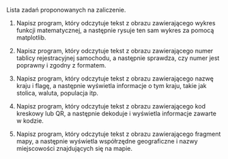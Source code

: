 Lista zadań proponowanych na zaliczenie.

1. Napisz program, który odczytuje tekst z obrazu
zawierającego wykres funkcji matematycznej, a następnie
rysuje ten sam wykres za pomocą matplotlib.

2. Napisz program, który odczytuje tekst z obrazu
zawierającego numer tablicy rejestracyjnej samochodu, a
następnie sprawdza, czy numer jest poprawny i zgodny z
formatem.

3. Napisz program, który odczytuje tekst z obrazu
zawierającego nazwę kraju i flagę, a następnie wyświetla
informacje o tym kraju, takie jak stolica, waluta, populacja
itp.

4. Napisz program, który odczytuje tekst z obrazu
zawierającego kod kreskowy lub QR, a następnie dekoduje
i wyświetla informacje zawarte w kodzie.

5. Napisz program, który odczytuje tekst z obrazu
zawierającego fragment mapy, a następnie wyświetla
współrzędne geograficzne i nazwy miejscowości
znajdujących się na mapie.
